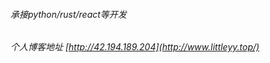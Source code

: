 <!---
litttley/litttley is a ✨ special ✨ repository because its `README.md` (this file) appears on your GitHub profile.
You can click the Preview link to take a look at your changes.
--->
###### 承接python/rust/react等开发

###### 个人博客地址 [http://42.194.189.204](http://www.littleyy.top/)
